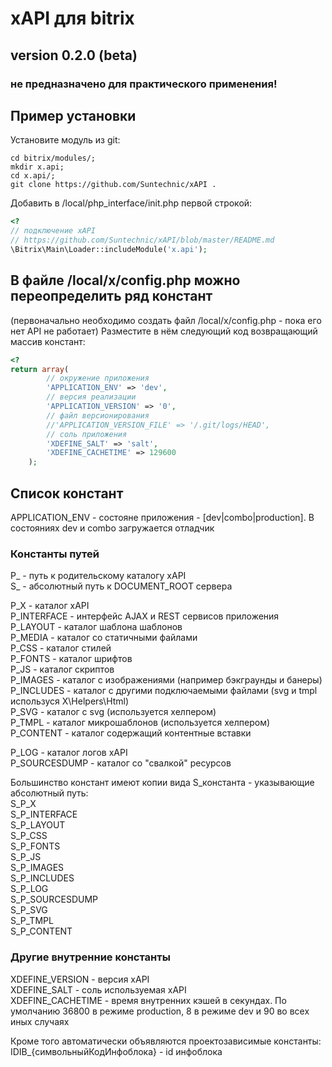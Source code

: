# xAPI для bitrix

## version 0.2.0 (beta)

### не предназначено для практического применения!

## Пример установки

Установите модуль из git:
```
cd bitrix/modules/;  
mkdir x.api;  
cd x.api/;  
git clone https://github.com/Suntechnic/xAPI .
```
 
Добавить в /local/php_interface/init.php первой строкой:
```php
<?  
// подключение xAPI  
// https://github.com/Suntechnic/xAPI/blob/master/README.md  
\Bitrix\Main\Loader::includeModule('x.api');
```


## В файле /local/x/config.php можно переопределить ряд констант
(первоначально необходимо создать файл /local/x/config.php - пока его нет API не работает)
Разместите в нём следующий код возвращающий массив констант:  
```php
<?  
return array(  
        // окружение приложения  
        'APPLICATION_ENV' => 'dev',  
        // версия реализации  
        'APPLICATION_VERSION' => '0',  
        // файл версионирования  
        //'APPLICATION_VERSION_FILE' => '/.git/logs/HEAD',  
        // соль приложения  
        'XDEFINE_SALT' => 'salt',  
        'XDEFINE_CACHETIME' => 129600  
    );
```  

## Список констант

APPLICATION_ENV - состояне приложения - [dev|combo|production]. В состояниях dev и combo загружается отладчик  
  
### Константы путей

P_ - путь к родительскому каталогу xAPI  
S_ - абсолютный путь к DOCUMENT_ROOT сервера  
  
P_X - каталог xAPI  
P_INTERFACE - интерфейс AJAX и REST сервисов приложения  
P_LAYOUT - каталог шаблона шаблонов  
P_MEDIA - каталог со статичными файлами  
P_CSS - каталог стилей  
P_FONTS - каталог шрифтов  
P_JS - каталог скриптов  
P_IMAGES - каталог с изображениями (например бэкграунды и банеры)  
P_INCLUDES - каталог с другими подключаемыми файлами (svg и tmpl используся X\Helpers\Html)  
    P_SVG - каталог с svg (используется хелпером)  
    P_TMPL - каталог микрошаблонов (используется хелпером)  
    P_CONTENT - каталог содержащий контентные вставки
    
P_LOG - каталог логов xAPI  
P_SOURCESDUMP - каталог со "свалкой" ресурсов  


Большинство констант имеют копии вида S_константа - указывающие абсолютный путь:  
S_P_X  
S_P_INTERFACE  
S_P_LAYOUT  
S_P_CSS  
S_P_FONTS  
S_P_JS  
S_P_IMAGES  
S_P_INCLUDES  
S_P_LOG  
S_P_SOURCESDUMP  
S_P_SVG  
S_P_TMPL  
S_P_CONTENT  

### Другие внутренние константы  
XDEFINE_VERSION - версия xAPI  
XDEFINE_SALT - соль используемая xAPI  
XDEFINE_CACHETIME - время внутренних кэшей в секундах. По умолчанию 36800 в режиме production, 8 в режиме dev и 90 во всех иных случаях
  
Кроме того автоматически объявляются проектозависимые константы:  
IDIB_{символьныйКодИнфоблока} - id инфоблока
